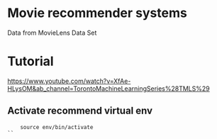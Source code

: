 
# Movie recommender systems

Data from MovieLens Data Set

# Tutorial

https://www.youtube.com/watch?v=XfAe-HLysOM&ab_channel=TorontoMachineLearningSeries%28TMLS%29

## Activate recommend virtual env
````
    source env/bin/activate
``